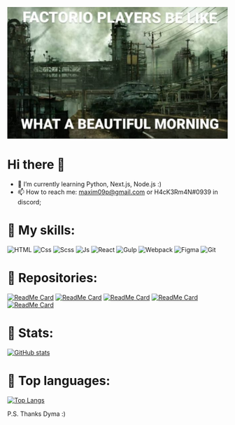  ![Banner](./IMG_20220727_235443_175.jpg) 

<h1>Hi there 👋 </h1>

<!-- - 🔭 I’m currently working on goiteens internship -->
- 🌱 I’m currently learning Python, Next.js, Node.js :)
- 📫 How to reach me: maxim09p@gmail.com or H4cK3Rm4N#0939 in discord;




<h1> 🧰 My skills: </h1>

![HTML](https://img.shields.io/badge/-Html-292D3E?style=for-the-badge&logo=html5&logoColor=E34F26)
![Css](https://img.shields.io/badge/-Css-292D3E?style=for-the-badge&logo=css3&logoColor=5c98f2)
![Scss](https://img.shields.io/badge/-SCSS-292D3E?style=for-the-badge&logo=SASS)
![Js](https://img.shields.io/badge/-JavaScript-292D3E?style=for-the-badge&logo=JavaScript)
![React](https://img.shields.io/badge/react-292D3E?style=for-the-badge&logo=react)
![Gulp](https://img.shields.io/badge/-gulp-292D3E?style=for-the-badge&logo=gulp)
![Webpack](https://img.shields.io/badge/-webpack-292D3E?style=for-the-badge&logo=webpack)
![Figma](https://img.shields.io/badge/-figma-292D3E?style=for-the-badge&logo=figma&logoColor=c44)
![Git](https://img.shields.io/badge/-git-292D3E?style=for-the-badge&logo=git)
<!-- ![Redux](https://img.shields.io/badge/-redux-292D3E?style=for-the-badge&logo=redux) -->
<!-- ![NextJs](https://img.shields.io/badge/-redux-423189?style=for-the-badge&logo=nextjs) -->

<h1> 🧰 Repositories: </h1>

[![ReadMe Card](https://github-readme-stats.vercel.app/api/pin/?username=MaxPopsuy&repo=gameOfTeens_JS_2021&theme=material-palenight)](https://github.com/MaxPopsuy/gameOfTeens_JS_2021)
[![ReadMe Card](https://github-readme-stats.vercel.app/api/pin/?username=MaxPopsuy&repo=gameOfTeens_JS_2022&theme=material-palenight)](https://github.com/MaxPopsuy/gameOfTeens_JS_2022)
[![ReadMe Card](https://github-readme-stats.vercel.app/api/pin/?username=MaxPopsuy&repo=protea-server&theme=material-palenight)](https://github.com/MaxPopsuy/protea-server)
[![ReadMe Card](https://github-readme-stats.vercel.app/api/pin/?username=MaxPopsuy&repo=archetypes-testing&theme=material-palenight)](https://github.com/MaxPopsuy/archetypes-testing)
[![ReadMe Card](https://github-readme-stats.vercel.app/api/pin/?username=MaxPopsuy&repo=filmSearch&theme=material-palenight)](https://github.com/MaxPopsuy/filmSearch)
<!-- [![ReadMe Card](https://github-readme-stats.vercel.app/api/pin/?username=MaxPopsuy&repo=sarcatr&theme=material-palenight)](https://github.com/MaxPopsuy/sarcatr) 
-->


<h1> 🎊 Stats: </h1>


[![GitHub stats](https://github-readme-stats.vercel.app/api?username=MaxPopsuy&show_icons=true&theme=material-palenight)](https://github.com/MaxPopsuy)


<h1> 🎊 Top languages: </h1>


[![Top Langs](https://github-readme-stats.vercel.app/api/top-langs/?username=MaxPopsuy&layout=compact&theme=material-palenight)](https://github.com/MaxPopsuy)


P.S. Thanks Dyma :)
